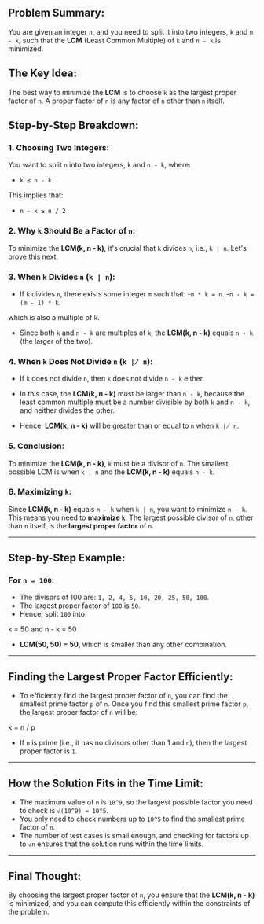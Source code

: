 ## Problem Summary:
You are given an integer `n`, and you need to split it into two integers, `k` and `n - k`, such that the **LCM** (Least Common Multiple) of `k` and `n - k` is minimized.

## The Key Idea:
The best way to minimize the **LCM** is to choose `k` as the largest proper factor of `n`.
A proper factor of `n` is any factor of `n` other than `n` itself.

## Step-by-Step Breakdown:

### 1. Choosing Two Integers:
You want to split `n` into two integers, `k` and `n - k`, where:

- `k ≤ n - k`

This implies that:

- `n - k ≥ n / 2`

### 2. Why `k` Should Be a Factor of `n`:
To minimize the **LCM(k, n - k)**, it's crucial that `k` divides `n`, i.e., `k | n`. Let's prove this next.

### 3. When `k` Divides `n` (`k | n`):
- If `k` divides `n`, there exists some integer `m` such that: 
-`m * k = n`.
-`n - k = (m - 1) * k`.


which is also a multiple of `k`.

- Since both `k` and `n - k` are multiples of `k`, the **LCM(k, n - k)** equals `n - k` (the larger of the two).

### 4. When `k` Does Not Divide `n` (`k ∤ n`):
- If `k` does not divide `n`, then `k` does not divide `n - k` either.

- In this case, the **LCM(k, n - k)** must be larger than `n - k`, because the least common multiple must be a number divisible by both `k` and `n - k`, and neither divides the other.

- Hence, **LCM(k, n - k)** will be greater than or equal to `n` when `k ∤ n`.

### 5. Conclusion:
To minimize the **LCM(k, n - k)**, `k` must be a divisor of `n`. The smallest possible LCM is when `k | n` and the **LCM(k, n - k)** equals `n - k`.

### 6. Maximizing `k`:
Since **LCM(k, n - k)** equals `n - k` when `k | n`, you want to minimize `n - k`. This means you need to **maximize `k`**. The largest possible divisor of `n`, other than `n` itself, is the **largest proper factor** of `n`.

---

## Step-by-Step Example:

### For `n = 100`:
- The divisors of 100 are: `1, 2, 4, 5, 10, 20, 25, 50, 100`.
- The largest proper factor of `100` is `50`.
- Hence, split `100` into:

k = 50 and n - k = 50


- **LCM(50, 50) = 50**, which is smaller than any other combination.

---

## Finding the Largest Proper Factor Efficiently:
- To efficiently find the largest proper factor of `n`, you can find the smallest prime factor `p` of `n`. Once you find this smallest prime factor `p`, the largest proper factor of `n` will be:

k = n / p


- If `n` is prime (i.e., it has no divisors other than 1 and `n`), then the largest proper factor is `1`.

---

## How the Solution Fits in the Time Limit:
- The maximum value of `n` is `10^9`, so the largest possible factor you need to check is `√(10^9) ≈ 10^5`.
- You only need to check numbers up to `10^5` to find the smallest prime factor of `n`.
- The number of test cases is small enough, and checking for factors up to `√n` ensures that the solution runs within the time limits.

---

## Final Thought:
By choosing the largest proper factor of `n`, you ensure that the **LCM(k, n - k)** is minimized, and you can compute this efficiently within the constraints of the problem.
